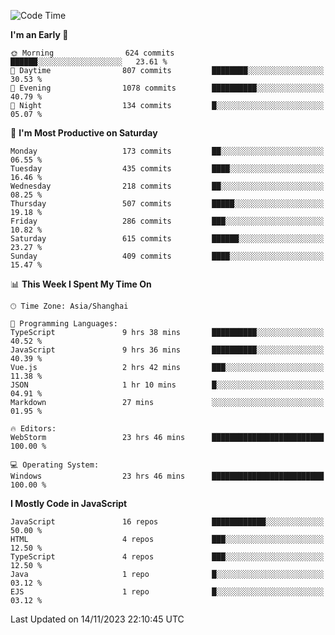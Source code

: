 <!--START_SECTION:waka-->
![Code Time](http://img.shields.io/badge/Code%20Time-2%2C804%20hrs%2045%20mins-blue)

**I'm an Early 🐤** 

```text
🌞 Morning                624 commits         ██████░░░░░░░░░░░░░░░░░░░   23.61 % 
🌆 Daytime                807 commits         ████████░░░░░░░░░░░░░░░░░   30.53 % 
🌃 Evening                1078 commits        ██████████░░░░░░░░░░░░░░░   40.79 % 
🌙 Night                  134 commits         █░░░░░░░░░░░░░░░░░░░░░░░░   05.07 % 
```
📅 **I'm Most Productive on Saturday** 

```text
Monday                   173 commits         ██░░░░░░░░░░░░░░░░░░░░░░░   06.55 % 
Tuesday                  435 commits         ████░░░░░░░░░░░░░░░░░░░░░   16.46 % 
Wednesday                218 commits         ██░░░░░░░░░░░░░░░░░░░░░░░   08.25 % 
Thursday                 507 commits         █████░░░░░░░░░░░░░░░░░░░░   19.18 % 
Friday                   286 commits         ███░░░░░░░░░░░░░░░░░░░░░░   10.82 % 
Saturday                 615 commits         ██████░░░░░░░░░░░░░░░░░░░   23.27 % 
Sunday                   409 commits         ████░░░░░░░░░░░░░░░░░░░░░   15.47 % 
```


📊 **This Week I Spent My Time On** 

```text
🕑︎ Time Zone: Asia/Shanghai

💬 Programming Languages: 
TypeScript               9 hrs 38 mins       ██████████░░░░░░░░░░░░░░░   40.52 % 
JavaScript               9 hrs 36 mins       ██████████░░░░░░░░░░░░░░░   40.39 % 
Vue.js                   2 hrs 42 mins       ███░░░░░░░░░░░░░░░░░░░░░░   11.38 % 
JSON                     1 hr 10 mins        █░░░░░░░░░░░░░░░░░░░░░░░░   04.91 % 
Markdown                 27 mins             ░░░░░░░░░░░░░░░░░░░░░░░░░   01.95 % 

🔥 Editors: 
WebStorm                 23 hrs 46 mins      █████████████████████████   100.00 % 

💻 Operating System: 
Windows                  23 hrs 46 mins      █████████████████████████   100.00 % 
```

**I Mostly Code in JavaScript** 

```text
JavaScript               16 repos            ████████████░░░░░░░░░░░░░   50.00 % 
HTML                     4 repos             ███░░░░░░░░░░░░░░░░░░░░░░   12.50 % 
TypeScript               4 repos             ███░░░░░░░░░░░░░░░░░░░░░░   12.50 % 
Java                     1 repo              █░░░░░░░░░░░░░░░░░░░░░░░░   03.12 % 
EJS                      1 repo              █░░░░░░░░░░░░░░░░░░░░░░░░   03.12 % 
```




 Last Updated on 14/11/2023 22:10:45 UTC
<!--END_SECTION:waka-->

<!--
**likaiqiang/likaiqiang** is a ✨ _special_ ✨ repository because its `README.md` (this file) appears on your GitHub profile.

Here are some ideas to get you started:

- 🔭 I’m currently working on ...
- 🌱 I’m currently learning ...
- 👯 I’m looking to collaborate on ...
- 🤔 I’m looking for help with ...
- 💬 Ask me about ...
- 📫 How to reach me: ...
- 😄 Pronouns: ...
- ⚡ Fun fact: ...
-->
